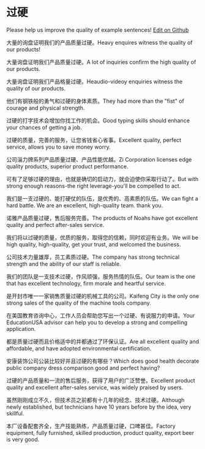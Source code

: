 # 过硬

Please help us improve the quality of example sentences! [Edit on Github](https://github.com/jiyushe/jiyu-example-sentence-source/blob/main/chinese/guoying.md)

<p><span class="chinese">大量的询盘证明我们的产品质量过硬。</span><span class="english">Heavy enquires witness the quality of our products!</span></p>

<p><span class="chinese">大量询盘证明我们产品质量过硬。</span><span class="english">A lot of inquiries confirm the high quality of our products.</span></p>

<p><span class="chinese">大量询盘证明我们产品格量过硬。</span><span class="english">Heaudio-videoy enquiries witness the quality of our products.</span></p>

<p><span class="chinese">他们有钢铁般的勇气和过硬的身体素质。</span><span class="english">They had more than the "fist" of courage and physical strength.</span></p>

<p><span class="chinese">过硬的打字技术会增加你找工作的机会。</span><span class="english">Good typing skills should enhance your chances of getting a job.</span></p>

<p><span class="chinese">过硬的质量，完善的服务，让您省钱省心省事。</span><span class="english">Excellent quality, perfect service, allows you to save money worry.</span></p>

<p><span class="chinese">公司淄力牌系列产品质量过硬、产品性能优越。</span><span class="english">Zi Corporation licenses edge quality products, superior product performance.</span></p>

<p><span class="chinese">可有了足够过硬的理由，也就是确切的启动力，就会迫使你采取行动了。</span><span class="english">But with strong enough reasons-the right leverage-you'll be compelled to act.</span></p>

<p><span class="chinese">我们是一支过硬的、能打硬仗的队伍，是优秀的、高素质的队伍。</span><span class="english">We can fight a hard battle. We are an excellent, high-quality team. thank you.</span></p>

<p><span class="chinese">诺雅产品质量过硬，售后服务完善。</span><span class="english">The products of Noahs have got excellent quality and perfect after-sales service.</span></p>

<p><span class="chinese">我们将以过硬的质量，优质的服务，取得您的信赖，同时欢迎有业务。</span><span class="english">We will be high quality, high-quality, get your trust, and welcomed the business.</span></p>

<p><span class="chinese">公司技术力量雄厚，员工素质过硬。</span><span class="english">The company has strong technical strength and the ability of our staff is reliable.</span></p>

<p><span class="chinese">我们的团队是一支技术过硬，作风顽强，服务热情的队伍。</span><span class="english">Our team is the one that has excellent technology, firm morale and heartful service.</span></p>

<p><span class="chinese">是开封市唯一一家销售质量过硬的机械工具的公司。</span><span class="english">Kaifeng City is the only one strong sales of the quality of the machine tools company.</span></p>

<p><span class="chinese">在美国教育咨询中心，工作人员会帮助您写出一个过硬、有说服力的申请。</span><span class="english">Your EducationUSA advisor can help you to develop a strong and compelling application.</span></p>

<p><span class="chinese">都是质量过硬而且价格适中的并都通过了环保认证。</span><span class="english">Are all excellent quality and affordable, and have adopted environmental certification.</span></p>

<p><span class="chinese">安康装饰公司公装比较好并且过硬的有哪些？</span><span class="english">Which does good health decorate public company dress comparison good and perfect having?</span></p>

<p><span class="chinese">过硬的产品质量和一流的售后服务，获得了用户的广泛赞誉。</span><span class="english">Excellent product quality and excellent after-sales service, was widely praised by users.</span></p>

<p><span class="chinese">虽然刚刚成立不久，但技术员之前都有十几年的经念、技术过硬。</span><span class="english">Although newly established, but technicians have 10 years before by the idea, very skillful.</span></p>

<p><span class="chinese">本厂设备配套齐全，生产技能熟练，产品质量过硬，口啤甚佳。</span><span class="english">Factory equipment, fully furnished, skilled production, product quality, export beer is very good.</span></p>

